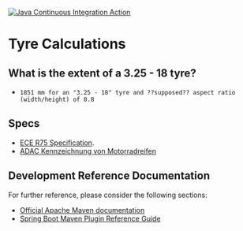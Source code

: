 [![Java Continuous Integration Action](https://github.com/oberwiesenfeld/tyres-oberwiesenfeld-tech/actions/workflows/maven.yml/badge.svg)](https://github.com/oberwiesenfeld/tyres-oberwiesenfeld-tech/actions/workflows/maven.yml)
# Tyre Calculations

## What is the extent of a 3.25 - 18 tyre?
* `1851 mm for an "3.25 - 18" tyre and ??supposed?? aspect ratio (width/height) of 0.8`  

## Specs
* [ECE R75 Specification](https://eur-lex.europa.eu/legal-content/DE/TXT/?uri=CELEX%3A42011X0330%2802%29).
* [ADAC Kennzeichnung von Motorradreifen](https://www.adac.de/-/media/pdf/motorrad/kennzeichnung-motorradreifen.pdf)

## Development Reference Documentation
For further reference, please consider the following sections:

* [Official Apache Maven documentation](https://maven.apache.org/guides/index.html)
* [Spring Boot Maven Plugin Reference Guide](https://docs.spring.io/spring-boot/docs/2.1.9.RELEASE/maven-plugin/)


